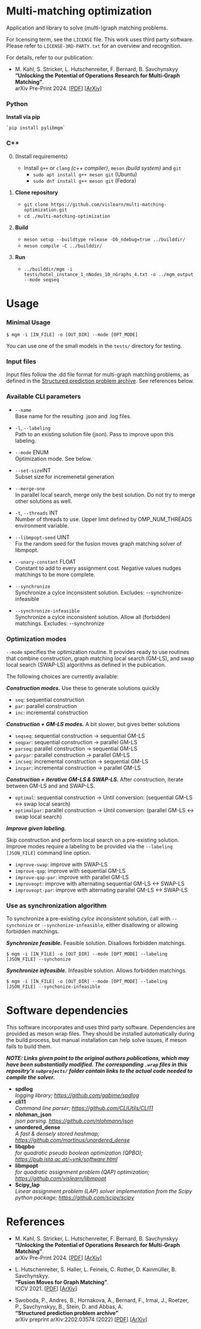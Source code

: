 # Multi-matching optimization
Application and library to solve (multi-)graph matching problems.

For licensing term, see the `LICENSE` file. This work uses third party software. Please refer to `LICENSE-3RD-PARTY.txt` for an overview and recognition.

For details, refer to our publication:

-   M. Kahl, S. Stricker, L. Hutschenreiter, F. Bernard, B. Savchynskyy<br>
    **“Unlocking the Potential of Operations Research for Multi-Graph Matching”**.<br>
    arXiv Pre-Print 2024. [[PDF][arxiv_pdf]] [[ArXiv][arxiv]]

### Python

**Install via pip**

    `pip install pylibmgm`

### C++

0. (Install requirements)
    - Install `g++` or `clang` *(c++ compiler)*, `meson` *(build system)* and `git`
        - `sudo apt install g++ meson git` (Ubuntu)
        - `sudo dnf install g++ meson git` (Fedora)

1. **Clone repository**

    - `git clone https://github.com/vislearn/multi-matching-optimization.git`
    - `cd ./multi-matching-optimization`

3. **Build**

    - `meson setup --buildtype release -Db_ndebug=true ../builddir/`
    - `meson compile -C ../builddir/`

4. **Run**

    - `../builddir/mgm -i tests/hotel_instance_1_nNodes_10_nGraphs_4.txt -o ../mgm_output --mode seqseq`

# Usage

### Minimal Usage

    $ mgm -i [IN_FILE] -o [OUT_DIR] --mode [OPT_MODE]

You can use one of the small models in the `tests/` directory for testing.

### Input files
Input files follow the .dd file format for multi-graph matching problems, as defined in the [Structured prediction problem archive][problem_archive].
See references below.

### Available CLI parameters

-   `--name` <br>
    Base name for the resulting .json and .log files.

-   `-l`, `--labeling` <br>
    Path to an existing solution file (json). Pass to improve upon this labeling.

-   `--mode` ENUM <br>
    Optimization mode. See below.

-   `--set-size`INT <br>
    Subset size for incremenetal generation

-   `--merge-one` <br>
    In parallel local search, merge only the best solution. Do not try to merge other solutions as well.

-   `-t`, `--threads` INT <br>
    Number of threads to use. Upper limit defined by OMP_NUM_THREADS environment variable.

-   `--libmpopt-seed` UINT <br>
    Fix the random seed for the fusion moves graph matching solver of libmpopt.

-   `--unary-constant` FLOAT <br>
    Constant to add to every assignment cost. Negative values nudges matchings to be more complete.

-   `--synchronize` <br>
    Synchronize a cylce inconsistent solution.
    Excludes: --synchronize-infeasible

-   `--synchronize-infeasible` <br>
    Synchronize a cylce inconsistent solution. Allow all (forbidden) matchings.
    Excludes: --synchronize

### Optimization modes

`--mode` specifies the optimization routine. It provides ready to use routines that combine construction, graph matching local search (GM-LS), and swap local search (SWAP-LS) algorithms as defined in the publication.

The following choices are currently available:

***Construction modes.***
Use these to generate solutions quickly
- `seq`:                   sequential  construction
- `par`:                   parallel    construction
- `inc`:                   incremental construction

***Construction + GM-LS modes.***
A bit slower, but gives better solutions

- `seqseq`:                sequential  construction -> sequential GM-LS
- `seqpar`:                sequential  construction -> parallel   GM-LS
- `parseq`:                parallel    construction -> sequential GM-LS
- `parpar`:                parallel    construction -> parallel   GM-LS
- `incseq`:                incremental construction -> sequential GM-LS
- `incpar`:                incremental construction -> parallel   GM-LS

***Construction + iterative GM-LS & SWAP-LS.***
After construction, iterate between GM-LS and and SWAP-LS.

- `optimal`:               sequential  construction -> Until conversion: (sequential GM-LS <-> swap local search)
- `optimalpar`:            parallel    construction -> Until conversion: (parallel   GM-LS <-> swap local search)

***Improve given labeling.***

Skip construction and perform local search on a pre-existing solution.
Improve modes require a labeling to be provided via the `--labeling [JSON_FILE]` command line option.

- `improve-swap`:          improve with SWAP-LS
- `improve-qap`:           improve with sequential GM-LS
- `improve-qap-par`:       improve with parallel GM-LS
- `improveopt`:            improve with alternating sequential GM-LS <-> SWAP-LS
- `improveopt-par`:        improve with alternating parallel GM-LS <-> SWAP-LS

### Use as synchronization algorithm
To synchronize a pre-existing *cylce inconsistent* solution, call with `--synchonize` or `--synchonize-infeasible`, either disallowing or allowing forbidden matchings.

***Synchronize feasible.***
Feasible solution. Disallows forbidden matchings.

    $ mgm -i [IN_FILE] -o [OUT_DIR] --mode [OPT_MODE] --labeling [JSON_FILE] --synchonize

***Synchronize infeasible.***
Infeasible solution. Allows forbidden matchings.

    $ mgm -i [IN_FILE] -o [OUT_DIR] --mode [OPT_MODE] --labeling [JSON_FILE] --synchonize-infeasible

# Software dependencies
This software incorporates and uses third party software. Dependencies are provided as meson wrap files.
They should be installed automatically during the build process,
but manual installation can help solve issues, if meson fails to build them.

***NOTE: Links given point to the original authors publications, which may have been substantially modified. The corresponding `.wrap` files in this repositry's `subprojects/` folder contain links to the actual code needed to compile the solver.***

- **spdlog** \
    *logging library; https://github.com/gabime/spdlog*
- **cli11** \
    *Command line parser; https://github.com/CLIUtils/CLI11*
- **nlohman_json** \
    *json parsing. https://github.com/nlohmann/json*
- **unordered_dense** \
    *A fast & densely stored hashmap; https://github.com/martinus/unordered_dense*
- **libqpbo** \
    *for quadratic pseudo boolean optimization (QPBO); https://pub.ista.ac.at/~vnk/software.html*
- **libmpopt** \
    *for quadratic assignment problem (QAP) optimization; https://github.com/vislearn/libmpopt*
- **Scipy_lap** \
    *Linear assignment problem (LAP) solver implementation from the Scipy python package; https://github.com/scipy/scipy*

# References

-   M. Kahl, S. Stricker, L. Hutschenreiter, F. Bernard, B. Savchynskyy<br>
    **“Unlocking the Potential of Operations Research for Multi-Graph Matching”**.<br>
    arXiv Pre-Print 2024. [[PDF][arxiv_pdf]] [[ArXiv][arxiv]]

-   L. Hutschenreiter, S. Haller, L. Feineis, C. Rother, D. Kainmüller, B. Savchynskyy.<br>
    **“Fusion Moves for Graph Matching”**.<br>
    ICCV 2021. [[PDF][iccv2021_pdf]] [[ArXiv][iccv2021]]

-   Swoboda, P., Andres, B., Hornakova, A., Bernard, F., Irmai, J., Roetzer, P., Savchynskyy, B., Stein, D. and Abbas, A. <br>
    **“Structured prediction problem archive”** <br>
    arXiv preprint arXiv:2202.03574 (2022) [[PDF][problem_archive]] [[ArXiv][problem_archive_pdf]]

[arxiv]:                https://arxiv.org/abs/2406.18215
[arxiv_pdf]:            https://arxiv.org/pdf/2406.18215
[iccv2021]:             https://arxiv.org/abs/2101.12085
[iccv2021_pdf]:         https://arxiv.org/pdf/2101.12085
[problem_archive]:      https://arxiv.org/abs/2202.03574
[problem_archive_pdf]:  https://arxiv.org/pdf/2202.03574